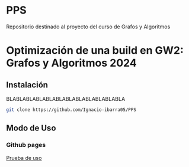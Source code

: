 # PPS
Repositorio destinado al proyecto del curso de Grafos y Algoritmos 

# Optimización de una build en GW2: Grafos y Algoritmos 2024
## Instalación

BLABLABLABLABLABLABLABLABLABLABLABLA
```bash
git clone https://github.com/Ignacio-ibarra05/PPS
```

## Modo de Uso

### Github pages
[Prueba de uso](https://ignacio-ibarra05.github.io/PPS)
